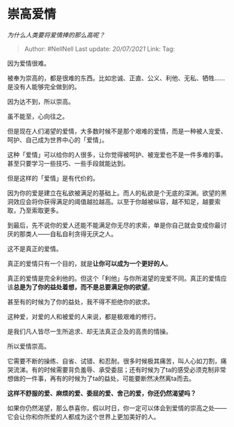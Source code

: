 # 崇高爱情
*为什么人类要将爱情捧的那么高呢？*

> Author: #NellNell
> Last update: *20/07/2021*
> Link:
> Tag:

因为爱情很难。

被奉为崇高的，都是很难的东西。比如忠诚、正直、公义、利他、无私、牺牲……是没有人能够完全做到的。

因为达不到，所以崇高。

虽不能至，心向往之。

但是现在人们渴望的爱情，大多数时候不是那个艰难的爱情，而是一种被人宠爱、呵护、自己成为世界中心的「爱情」。

这种「爱情」可以给你的人很多，让你觉得被呵护、被宠爱也不是一件多难的事。甚至只要学习一些技巧、一些手段就能达到。

但是这样的「爱情」是有代价的。

因为你的爱是建立在私欲被满足的基础上。而人的私欲是个无底的深渊。欲望的黑洞效应会将你获得满足的阈值越拉越高。以至于你越被纵容，越不知足，越要索取，乃至索取更多。

到最后，先不说你的爱人还能不能满足你无尽的求索，单是你自己就会变成你最讨厌的那类人——自私自利贪得无厌之人。

这不是真正的爱情。

真正的爱情只有一个目的，就是**让你可以成为一个更好的人**。

真正的爱情是完全利他的。但这个「利他」与你所渴望的宠爱不同。真正的爱情应该**总是为了你的益处着想，而不是总要满足你的欲望**。

甚至有的时候为了你的益处，我不得不拒绝你的欲求。

这种爱，对爱的人和被爱的人来说，都是极艰难的修行。

是我们凡人皆尽一生所追求、却无法真正企及的高贵的情操。

所以爱情崇高。

它需要不断的操练、自省、试错、和忍耐。很多时候极其痛苦，叫人心如刀割，痛哭流涕。有的时候需要背负羞辱、承受委屈；还有时候为了ta的感受必须克制非常想做的一件事，再有的时候为了ta的益处，可能要断然决然离ta而去。

**这样不舒服的爱、麻烦的爱、委屈的爱、舍己的爱，你还仍然渴望吗？**

如果你仍然渴望，那么恭喜你，假以时日，你一定可以体会到爱情的崇高之处——它会让你和你所爱的人都成为这个世界上更加美好的人。
